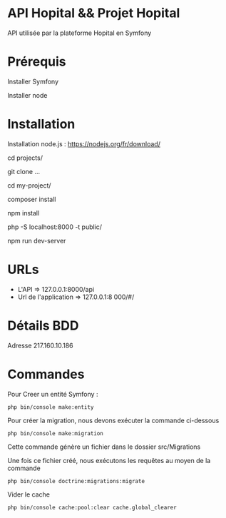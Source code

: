 # API Hopital && Projet Hopital

API utilisée par la plateforme Hopital en Symfony

# Prérequis

Installer Symfony

Installer node

# Installation

Installation node.js : https://nodejs.org/fr/download/

cd projects/

git clone ...

cd my-project/

composer install

npm install

php -S localhost:8000 -t public/

npm run dev-server

# URLs

- L'API => 127.0.0.1:8000/api
- Url de l'application => 127.0.0.1:8 000/#/

# Détails BDD

Adresse 217.160.10.186

# Commandes

Pour Creer un entité Symfony :

`php bin/console make:entity`

Pour créer la migration, nous devons exécuter la commande ci-dessous

`php bin/console make:migration`

Cette commande génère un fichier dans le dossier src/Migrations

Une fois ce fichier créé, nous exécutons les requêtes au moyen de la commande

`php bin/console doctrine:migrations:migrate`

Vider le cache

`php bin/console cache:pool:clear cache.global_clearer`
